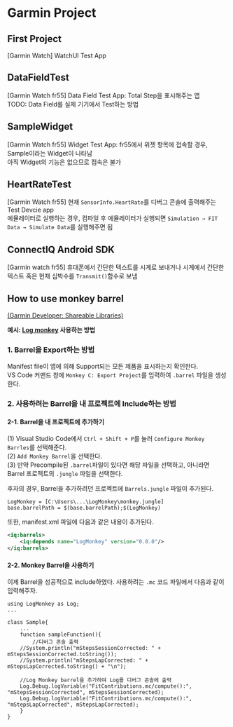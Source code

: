 # Garmin Project
   
## First Project
[Garmin Watch] WatchUI Test App
   
## DataFieldTest
[Garmin Watch fr55] Data Field Test App: Total Step을 표시해주는 앱  
TODO: Data Field를 실제 기기에서 Test하는 방법

## SampleWidget
[Garmin Watch fr55] Widget Test App: fr55에서 위젯 항목에 접속할 경우, Sample이라는 Widget이 나타남  
아직 Widget의 기능은 없으므로 접속은 불가  

## HeartRateTest
[Garmin Watch fr55] 현재 `SensorInfo.HeartRate`를 디버그 콘솔에 출력해주는 Test Devcie app  
에뮬레이터로 실행하는 경우, 컴파일 후 에뮬레이터가 실행되면 `Simulation → FIT Data → Simulate Data`를 실행해주면 됨

## ConnectIQ Android SDK
[Garmin watch fr55] 휴대폰에서 간단한 텍스트를 시계로 보내거나 시계에서 간단한 텍스트 혹은 현재 심박수를 `Transmit()`함수로 보냄

## How to use monkey barrel

[(Garmin Developer: Shareable Libraries)](https://developer.garmin.com/connect-iq/core-topics/shareable-libraries/)

**예시: [Log monkey](https://github.com/garmin/connectiq-apps/tree/master/barrels/LogMonkey) 사용하는 방법** 

### 1. Barrel을 Export하는 방법
Manifest file이 앱에 의해 Support되는 모든 제품을 표시하는지 확인한다.  
VS Code 커맨드 창에 `Monkey C: Export Project`를 입력하여 `.barrel` 파일을 생성한다.  

### 2. 사용하려는 Barrel을 내 프로젝트에 Include하는 방법

#### 2-1. Barrel을 내 프로젝트에 추가하기

(1) Visual Studio Code에서 `Ctrl + Shift + P`를 눌러 `Configure Monkey Barrles`를 선택해준다.  
(2) `Add Monkey Barrel`을 선택한다.  
(3) 만약 Precompile된 `.barrel`파일이 있다면 해당 파일을 선택하고, 아니라면 Barrel 프로젝트의 `.jungle` 파일을 선택한다.  

후자의 경우, Barrel을 추가하려던 프로젝트에 `Barrels.jungle` 파일이 추가된다.
```jungle
LogMonkey = [C:\Users\...\LogMonkey\monkey.jungle]
base.barrelPath = $(base.barrelPath);$(LogMonkey)
```
또한, manifest.xml 파일에 다음과 같은 내용이 추가된다.
```xml
<iq:barrels>
    <iq:depends name="LogMonkey" version="0.0.0"/>
</iq:barrels>
```
#### 2-2. Monkey Barrel을 사용하기
이제 Barrel을 성공적으로 include하였다. 사용하려는 `.mc` 코드 파일에서 다음과 같이 입력해주자.
```Monkey C
using LogMonkey as Log;
...

class Sample{
    ...
    function sampleFunction(){
        //디버그 콘솔 출력
	//System.println("mStepsSessionCorrected: " + mStepsSessionCorrected.toString());
	//System.println("mStepsLapCorrected: " + mStepsLapCorrected.toString() + "\n");

	//Log Monkey barrel을 추가하여 Log를 디버그 콘솔에 출력
	Log.Debug.logVariable("FitContributions.mc/compute():", "mStepsSessionCorrected", mStepsSessionCorrected);
	Log.Debug.logVariable("FitContributions.mc/compute():", "mStepsLapCorrected", mStepsLapCorrected);
    }
}
```
